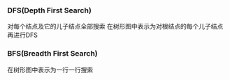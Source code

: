 ### DFS(Depth First Search)
对每个结点及它的儿子结点全部搜索
在树形图中表示为对根结点的每个儿子结点再进行DFS


### BFS(Breadth First Search)
在树形图中表示为一行一行搜索
